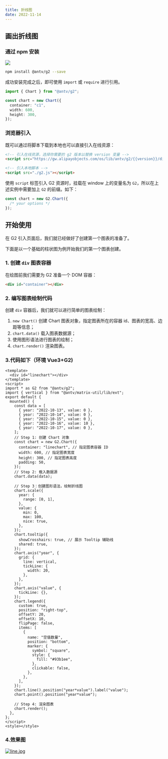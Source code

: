 ```yaml
---
title: 折线图
date: 2022-11-14
---
```


## 画出折线图

### 通过 npm 安装

[![](https://img.shields.io/npm/v/@antv/g2.svg?style=flat-square#align=left&display=inline&height=20&originHeight=20&originWidth=80&search=&status=done&width=80#align=left&display=inline&height=20&originHeight=20&originWidth=88&status=done&style=none&width=88)](https://www.npmjs.com/package/@antv/g2)

```bash
npm install @antv/g2 --save
```

成功安装完成之后，即可使用 `import` 或 `require` 进行引用。

```typescript
import { Chart } from "@antv/g2";

const chart = new Chart({
  container: "c1",
  width: 600,
  height: 300,
});
```

### 浏览器引入

既可以通过将脚本下载到本地也可以直接引入在线资源：

```html
<!-- 引入在线资源，选择你需要的 g2 版本以替换 version 变量 -->
<script src="https://gw.alipayobjects.com/os/lib/antv/g2/{{version}}/dist/g2.min.js"></script>
```

```html
<!-- 引入本地脚本 -->
<script src="./g2.js"></script>
```

使用 `script` 标签引入 G2 资源时，挂载在 window 上的变量名为 `G2`，所以在上述实例中需要加上 `G2` 的前缀。如下：

```ts
const chart = new G2.Chart({
  /* your options */
});
```

## 开始使用

在 G2 引入页面后，我们就已经做好了创建第一个图表的准备了。

下面是以一个基础的柱状图为例开始我们的第一个图表创建。

### 1. 创建 `div` 图表容器

在绘图前我们需要为 G2 准备一个 DOM 容器：

```html
<div id="container"></div>
```

### 2. 编写图表绘制代码

创建 `div` 容器后，我们就可以进行简单的图表绘制：

1. `new Chart()` 创建 Chart 图表对象，指定图表所在的容器 id、图表的宽高、边距等信息；
2. `chart.data()` 载入图表数据源；
3. 使用图形语法进行图表的绘制；
4. `chart.render()` 渲染图表。

### 3.代码如下（环境 Vue3+G2)

```
<template>
  <div id="linechart"></div>
</template>
<script>
import * as G2 from "@antv/g2";
import { vertical } from "@antv/matrix-util/lib/ext";
export default {
  mounted() {
    const data = [
      { year: "2022-10-13", value: 0 },
      { year: "2022-10-14", value: 0 },
      { year: "2022-10-15", value: 0 },
      { year: "2022-10-16", value: 10 },
      { year: "2022-10-17", value: 0 },
    ];
    // Step 1: 创建 Chart 对象
    const chart = new G2.Chart({
      container: "linechart", // 指定图表容器 ID
      width: 600, // 指定图表宽度
      height: 300, // 指定图表高度
      padding: 50,
    });
    // Step 2: 载入数据源
    chart.data(data);

    // Step 3：创建图形语法，绘制折线图
    chart.scale({
      year: {
        range: [0, 1],
      },
      value: {
        min: 0,
        max: 100,
        nice: true,
      },
    });
    chart.tooltip({
      showCrosshairs: true, // 展示 Tooltip 辅助线
      shared: true,
    });
    chart.axis("year", {
      grid: {
        line: vertical,
        tickLine: {
          width: 20,
        },
      },
    });
    chart.axis("value", {
      tickLine: {},
    });
    chart.legend({
      custom: true,
      position: "right-top",
      offsetY: 20,
      offsetX: 10,
      flipPage: false,
      items: [
        {
          name: "空值数量",
          position: "bottom",
          marker: {
            symbol: "square",
            style: {
              fill: "#93b1ee",
            },
            clickable: false,
          },
        },
      ],
    });
    chart.line().position("year*value").label("value");
    chart.point().position("year*value");

    // Step 4: 渲染图表
    chart.render();
  },
};
</script>
<style></style>
```

### 4.效果图

[![line.jpg](https://i.postimg.cc/261msDHd/line.jpg)](https://postimg.cc/tZGL6LG7 "折线图")
